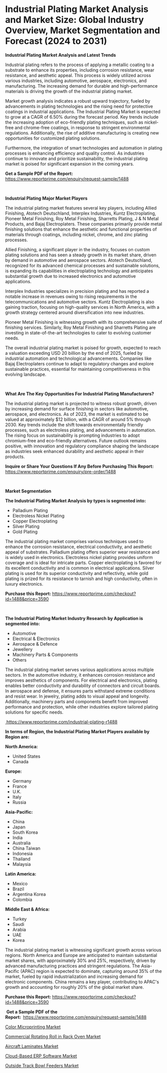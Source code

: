 <p><h1>Industrial Plating Market Analysis and Market Size: Global Industry Overview, Market Segmentation and Forecast (2024 to 2031)</h1></p><p><strong>Industrial Plating Market Analysis and Latest Trends</strong></p>
<p><p>Industrial plating refers to the process of applying a metallic coating to a substrate to enhance its properties, including corrosion resistance, wear resistance, and aesthetic appeal. This process is widely utilized across various industries, including automotive, aerospace, electronics, and manufacturing. The increasing demand for durable and high-performance materials is driving the growth of the industrial plating market.</p><p>Market growth analysis indicates a robust upward trajectory, fueled by advancements in plating technologies and the rising need for protective coatings in industrial applications. The Industrial Plating Market is expected to grow at a CAGR of 6.50% during the forecast period. Key trends include the increasing adoption of eco-friendly plating techniques, such as nickel-free and chrome-free coatings, in response to stringent environmental regulations. Additionally, the rise of additive manufacturing is creating new opportunities for customized plating solutions. </p><p>Furthermore, the integration of smart technologies and automation in plating processes is enhancing efficiency and quality control. As industries continue to innovate and prioritize sustainability, the industrial plating market is poised for significant expansion in the coming years.</p></p>
<p><strong>Get a Sample PDF of the Report:&nbsp;</strong> <a href="https://www.reportprime.com/enquiry/request-sample/1488">https://www.reportprime.com/enquiry/request-sample/1488</a></p>
<p>&nbsp;</p>
<p><strong>Industrial Plating Major Market Players</strong></p>
<p><p>The industrial plating market features several key players, including Allied Finishing, Atotech Deutschland, Interplex Industries, Kuntz Electroplating, Pioneer Metal Finishing, Roy Metal Finishing, Sharretts Plating, J & N Metal Products, and Bajaj Electroplaters. These companies primarily provide metal finishing solutions that enhance the aesthetic and functional properties of materials through coatings, including nickel, chrome, and zinc plating processes.</p><p>Allied Finishing, a significant player in the industry, focuses on custom plating solutions and has seen a steady growth in its market share, driven by demand in automotive and aerospace sectors. Atotech Deutschland, recognized for its advanced chemical processes and sustainable solutions, is expanding its capabilities in electroplating technology and anticipates substantial growth due to increased electronics and automotive applications.</p><p>Interplex Industries specializes in precision plating and has reported a notable increase in revenues owing to rising requirements in the telecommunications and automotive sectors. Kuntz Electroplating is also gaining traction, focusing on high-quality services in North America, with a growth strategy centered around diversification into new industries.</p><p>Pioneer Metal Finishing is witnessing growth with its comprehensive suite of finishing services. Similarly, Roy Metal Finishing and Sharretts Plating are investing in state-of-the-art technologies to cater to evolving customer needs.</p><p>The overall industrial plating market is poised for growth, expected to reach a valuation exceeding USD 20 billion by the end of 2025, fueled by industrial automation and technological advancements. Companies like Bajaj Electroplaters continue to adapt to regulatory changes and explore sustainable practices, essential for maintaining competitiveness in this evolving landscape.</p></p>
<p>&nbsp;</p>
<p><strong>What Are The Key Opportunities For Industrial Plating Manufacturers?</strong></p>
<p><p>The industrial plating market is projected to witness robust growth, driven by increasing demand for surface finishing in sectors like automotive, aerospace, and electronics. As of 2023, the market is estimated to be valued at approximately $12 billion, with a CAGR of around 5% through 2030. Key trends include the shift towards environmentally friendly processes, such as electroless plating, and advancements in automation. The rising focus on sustainability is prompting industries to adopt chromium-free and eco-friendly alternatives. Future outlook remains positive, with innovation and regulatory compliance shaping the landscape as industries seek enhanced durability and aesthetic appeal in their products.</p></p>
<p><strong>Inquire or Share Your Questions If Any Before Purchasing This Report:</strong> <a href="https://www.reportprime.com/enquiry/pre-order/1488">https://www.reportprime.com/enquiry/pre-order/1488</a></p>
<p>&nbsp;</p>
<p><strong>Market Segmentation</strong></p>
<p><strong>The Industrial Plating Market Analysis by types is segmented into:</strong></p>
<p><ul><li>Palladium Plating</li><li>Electroless Nickel Plating</li><li>Copper Electroplating</li><li>Silver Plating</li><li>Gold Plating</li></ul></p>
<p><p>The industrial plating market comprises various techniques used to enhance the corrosion resistance, electrical conductivity, and aesthetic appeal of substrates. Palladium plating offers superior wear resistance and is widely used in electronics. Electroless nickel plating provides uniform coverage and is ideal for intricate parts. Copper electroplating is favored for its excellent conductivity and is common in electrical applications. Silver plating is used for its superior conductivity and reflectivity, while gold plating is prized for its resistance to tarnish and high conductivity, often in luxury electronics.</p></p>
<p><strong>Purchase this Report:&nbsp;</strong><a href="https://www.reportprime.com/checkout?id=1488&price=3590">https://www.reportprime.com/checkout?id=1488&price=3590</a></p>
<p>&nbsp;</p>
<p><strong>The Industrial Plating Market Industry Research by Application is segmented into:</strong></p>
<p><ul><li>Automotive</li><li>Electrical & Electronics</li><li>Aerospace & Defence</li><li>Jewellery</li><li>Machinery Parts & Components</li><li>Others</li></ul></p>
<p><p>The industrial plating market serves various applications across multiple sectors. In the automotive industry, it enhances corrosion resistance and improves aesthetics of components. For electrical and electronics, plating enables better conductivity and durability of connectors and circuit boards. In aerospace and defense, it ensures parts withstand extreme conditions and resist wear. In jewelry, plating adds to visual appeal and longevity. Additionally, machinery parts and components benefit from improved performance and protection, while other industries explore tailored plating solutions for specific needs.</p></p>
<p><a href="https://www.reportprime.com/industrial-plating-r1488">&nbsp;https://www.reportprime.com/industrial-plating-r1488</a></p>
<p><strong>In terms of Region, the Industrial Plating Market Players available by Region are:</strong></p>
<p>
    <p> <strong> North America: </strong>
        <ul>
            <li>United States</li>
            <li>Canada</li>
        </ul>
        </p> 
    <p> <strong> Europe: </strong>
        <ul>
            <li>Germany</li>
            <li>France</li>
            <li>U.K.</li>
            <li>Italy</li>
            <li>Russia</li>
        </ul>
        </p> 
    <p> <strong> Asia-Pacific: </strong>
        <ul>
            <li>China</li>
            <li>Japan</li>
            <li>South Korea</li>
            <li>India</li>
            <li>Australia</li>
            <li>China Taiwan</li>
            <li>Indonesia</li>
            <li>Thailand</li>
            <li>Malaysia</li>
        </ul>
        </p> 
    <p> <strong> Latin America: </strong>
        <ul>
            <li>Mexico</li>
            <li>Brazil</li>
            <li>Argentina Korea</li>
            <li>Colombia</li>
        </ul>
        </p> 
    <p> <strong> Middle East & Africa: </strong>
        <ul>
            <li>Turkey</li>
            <li>Saudi</li>
            <li>Arabia</li>
            <li>UAE</li>
            <li>Korea</li>
        </ul>
    </p>
    </p>
<p><p>The industrial plating market is witnessing significant growth across various regions. North America and Europe are anticipated to maintain substantial market shares, with approximately 30% and 25%, respectively, driven by advanced manufacturing practices and stringent regulations. The Asia-Pacific (APAC) region is expected to dominate, capturing around 35% of the market, fueled by rapid industrialization and increasing demand for electronic components. China remains a key player, contributing to APAC's growth and accounting for roughly 20% of the global market share.</p></p>
<p><strong>Purchase this Report: </strong><a href="https://www.reportprime.com/checkout?id=1488&price=3590">https://www.reportprime.com/checkout?id=1488&price=3590</a></p>
<p>&nbsp;<strong>Get a Sample PDF of the Report:&nbsp;&nbsp;</strong><a href="https://www.reportprime.com/enquiry/request-sample/1488">https://www.reportprime.com/enquiry/request-sample/1488</a></p>
<p><strong></strong></p>
<p><p><a href="https://medium.com/@philipwolf32/color-microprinting-market-trends-and-regional-insights-forecasted-for-period-from-2024-to-2031-2829ae606d1e">Color Microprinting Market</a></p><p><a href="https://issuu.com/reportprime-2/docs/commercial-rotating-roll-in-rack-ov_ba95be1b480f77">Commercial Rotating Roll in Rack Oven Market</a></p><p><a href="https://www.linkedin.com/pulse/aircraft-laminates-market-size-growing-cagr-88-report-covers-analysis-bot7c?trackingId=PKsHa53xTqyZYmEwOaS%2BIg%3D%3D">Aircraft Laminates Market</a></p><p><a href="https://medium.com/@mdmasty/cloud-based-erp-software-market-a-global-and-regional-analysis-2024-2031-4bd9db7b76ef">Cloud-Based ERP Software Market</a></p><p><a href="https://issuu.com/reportprime-2/docs/outside-track-bowl-feeders-market-s_e33f9176bb51b7">Outside Track Bowl Feeders Market</a></p></p>